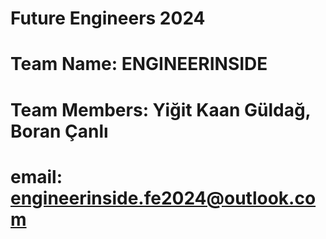 # Future Engineers 2024
# Team Name: ENGINEERINSIDE
# Team Members: Yiğit Kaan Güldağ, Boran Çanlı
# email: engineerinside.fe2024@outlook.com

